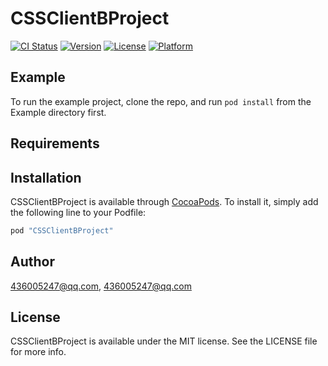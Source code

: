 # CSSClientBProject

[![CI Status](http://img.shields.io/travis/436005247@qq.com/CSSClientBProject.svg?style=flat)](https://travis-ci.org/436005247@qq.com/CSSClientBProject)
[![Version](https://img.shields.io/cocoapods/v/CSSClientBProject.svg?style=flat)](http://cocoapods.org/pods/CSSClientBProject)
[![License](https://img.shields.io/cocoapods/l/CSSClientBProject.svg?style=flat)](http://cocoapods.org/pods/CSSClientBProject)
[![Platform](https://img.shields.io/cocoapods/p/CSSClientBProject.svg?style=flat)](http://cocoapods.org/pods/CSSClientBProject)

## Example

To run the example project, clone the repo, and run `pod install` from the Example directory first.

## Requirements

## Installation

CSSClientBProject is available through [CocoaPods](http://cocoapods.org). To install
it, simply add the following line to your Podfile:

```ruby
pod "CSSClientBProject"
```

## Author

436005247@qq.com, 436005247@qq.com

## License

CSSClientBProject is available under the MIT license. See the LICENSE file for more info.
